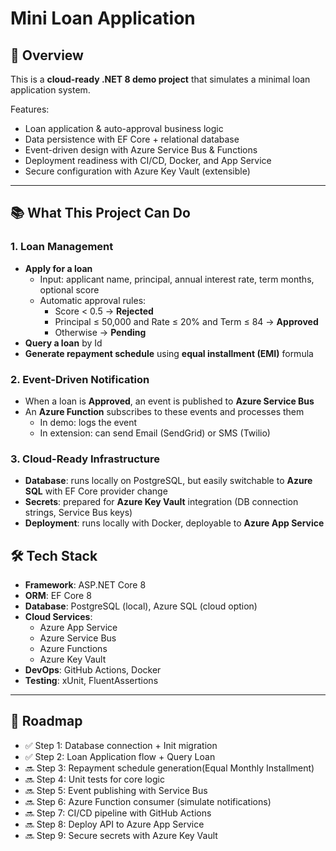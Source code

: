 # Mini Loan Application

## 🎯 Overview
This is a **cloud-ready .NET 8 demo project** that simulates a minimal loan application system.  

Features:
- Loan application & auto-approval business logic
- Data persistence with EF Core + relational database
- Event-driven design with Azure Service Bus & Functions
- Deployment readiness with CI/CD, Docker, and App Service
- Secure configuration with Azure Key Vault (extensible)

---

## 📚 What This Project Can Do

### 1. Loan Management
- **Apply for a loan**
    - Input: applicant name, principal, annual interest rate, term months, optional score
    - Automatic approval rules:
        - Score < 0.5 → **Rejected**
        - Principal ≤ 50,000 and Rate ≤ 20% and Term ≤ 84 → **Approved**
        - Otherwise → **Pending**
- **Query a loan** by Id
- **Generate repayment schedule** using **equal installment (EMI)** formula

### 2. Event-Driven Notification
- When a loan is **Approved**, an event is published to **Azure Service Bus**
- An **Azure Function** subscribes to these events and processes them
    - In demo: logs the event
    - In extension: can send Email (SendGrid) or SMS (Twilio)

### 3. Cloud-Ready Infrastructure
- **Database**: runs locally on PostgreSQL, but easily switchable to **Azure SQL** with EF Core provider change
- **Secrets**: prepared for **Azure Key Vault** integration (DB connection strings, Service Bus keys)
- **Deployment**: runs locally with Docker, deployable to **Azure App Service**


## 🛠️ Tech Stack
- **Framework**: ASP.NET Core 8
- **ORM**: EF Core 8
- **Database**: PostgreSQL (local), Azure SQL (cloud option)
- **Cloud Services**:
    - Azure App Service
    - Azure Service Bus
    - Azure Functions
    - Azure Key Vault
- **DevOps**: GitHub Actions, Docker
- **Testing**: xUnit, FluentAssertions

---

## 🚀 Roadmap
- ✅ Step 1: Database connection + Init migration
- ✅ Step 2: Loan Application flow + Query Loan
- 🔜 Step 3: Repayment schedule generation(Equal Monthly Installment)
- 🔜 Step 4: Unit tests for core logic
- 🔜 Step 5: Event publishing with Service Bus
- 🔜 Step 6: Azure Function consumer (simulate notifications)
- 🔜 Step 7: CI/CD pipeline with GitHub Actions
- 🔜 Step 8: Deploy API to Azure App Service
- 🔜 Step 9: Secure secrets with Azure Key Vault

